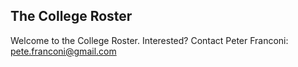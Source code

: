 ## The College Roster
  Welcome to the College Roster. Interested? Contact Peter Franconi: pete.franconi@gmail.com


